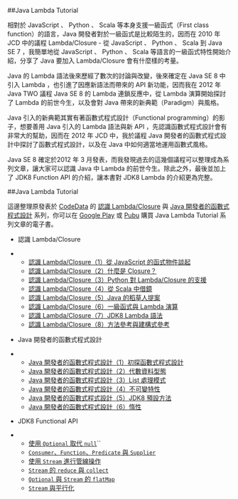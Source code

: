 ##Java Lambda Tutorial

相對於 JavaScript 、 Python 、 Scala 等本身支援一級函式（First class function）的語言，Java 開發者對於一級函式是比較陌生的，因而在 2010 年 JCD 中的議程 Lambda/Closure - 從 JavaScript 、 Python 、 Scala 到 Java SE 7 ，我簡單地從 JavaScript 、 Python 、 Scala 等語言的一級函式特性開始介紹，分享了 Java 要加入 Lambda/Closure 會有什麼樣的考量。

Java 的 Lambda 語法後來歷經了數次的討論與改變，後來確定在 Java SE 8 中引入 Lambda ，也引進了因應新語法而帶來的 API 新功能，因而我在 2012 年 Java TWO 議程 Java SE 8 的 Lambda 連鎖反應中，從 Lambda 演算開始探討了 Lambda 的前世今生，以及會對 Java 帶來的新典範（Paradigm）與風格。

Java 引入的新典範其實有著函數式程式設計（Functional programming）的影子，想要善用 Java 引入的 Lambda 語法與新 API ，先認識函數式程式設計會有非常大的幫助，因而在 2012 年 JCD 中，我於議程 Java 開發者的函數式程式設計中探討了函數式程式設計，以及在 Java 中如何適當地運用函數式風格。

Java SE 8 確定於2012 年 3 月發表，而我發現過去的這幾個議程可以整理成為系列文章，讓大家可以認識 Java 中 Lambda 的前世今生。除此之外，最後並加上了 JDK8 Function API 的介紹，讓本書對 JDK8 Lambda 的介紹更為完整。

##Java Lambda Tutorial

這邊整理原發表於 [CodeData](http://www.codedata.com.tw/) 的 [認識 Lambda/Closure](http://www.codedata.com.tw/java/understanding-lambda-closure-1-from-javascript-function-1/) 與 [Java 開發者的函數式程式設計](http://www.codedata.com.tw/java/functional-programming-for-java-developers-1-a-preliminary-study/) 系列，你可以在 [Google Play](https://play.google.com/store/books/details?id=iwvMAgAAQBAJ) 或 [Pubu](http://www.pubu.com.tw/ebook/Java-Lambda-Tutorial-29189) 購買 Java Lambda Tutorial 系列文章的電子書。

- 認識 Lambda/Closure

- - [認識 Lambda/Closure（1）從 JavaScript 的函式物件談起](http://openhome.cc/Gossip/CodeData/JavaLambdaTutorial/JavaScript.html)
  - [認識 Lambda/Closure（2）什麼是 Closure？](http://openhome.cc/Gossip/CodeData/JavaLambdaTutorial/Closure.html)
  - [認識 Lambda/Closure（3）Python 對 Lambda/Closure 的支援](http://openhome.cc/Gossip/CodeData/JavaLambdaTutorial/Python.html)
  - [認識 Lambda/Closure（4）從 Scala 中借鏡](http://openhome.cc/Gossip/CodeData/JavaLambdaTutorial/Scala.html)
  - [認識 Lambda/Closure（5）Java 的稻草人提案](http://openhome.cc/Gossip/CodeData/JavaLambdaTutorial/StrawMan.html)
  - [認識 Lambda/Closure（6）一級函式與 Lambda 演算](http://openhome.cc/Gossip/CodeData/JavaLambdaTutorial/LambdaCalculus.html)
  - [認識 Lambda/Closure（7）JDK8 Lambda 語法](http://openhome.cc/Gossip/CodeData/JavaLambdaTutorial/Java8Lambda.html)
  - [認識 Lambda/Closure（8）方法參考與建構式參考](http://openhome.cc/Gossip/CodeData/JavaLambdaTutorial/MethodReference.html)



- Java 開發者的函數式程式設計

- - [Java 開發者的函數式程式設計（1）初探函數式程式設計](http://openhome.cc/Gossip/CodeData/JavaLambdaTutorial/FunctionalProgramming.html)
  - [Java 開發者的函數式程式設計（2）代數資料型態](http://openhome.cc/Gossip/CodeData/JavaLambdaTutorial/AlgebraicDataType.html)
  - [Java 開發者的函數式程式設計（3）List 處理模式](http://openhome.cc/Gossip/CodeData/JavaLambdaTutorial/ListPatterns.html)
  - [Java 開發者的函數式程式設計（4）不可變特性](http://openhome.cc/Gossip/CodeData/JavaLambdaTutorial/Immutability.html)
  - [Java 開發者的函數式程式設計（5）JDK8 預設方法](http://openhome.cc/Gossip/CodeData/JavaLambdaTutorial/Java8DefaultMethod.html)
  - [Java 開發者的函數式程式設計（6）惰性](http://openhome.cc/Gossip/CodeData/JavaLambdaTutorial/Laziness.html)



- JDK8 Functional API

- - [使用 `Optional` 取代 `null`](http://openhome.cc/Gossip/Java/Optional.html)``
  - [`Consumer`、`Function`、`Predicate` 與 `Supplier`](http://openhome.cc/Gossip/Java/ConsumerFunctionPredicateSupplier.html)
  - [使用 `Stream` 進行管線操作](http://openhome.cc/Gossip/Java/Stream.html)
  - [`Stream` 的 `reduce` 與 `collect`](http://openhome.cc/Gossip/Java/Reduction.html)
  - [`Optional` 與 `Stream` 的 `flatMap`](http://openhome.cc/Gossip/Java/FlatMap.html)
  - [`Stream` 與平行化](http://openhome.cc/Gossip/Java/ParallelStream.html)


